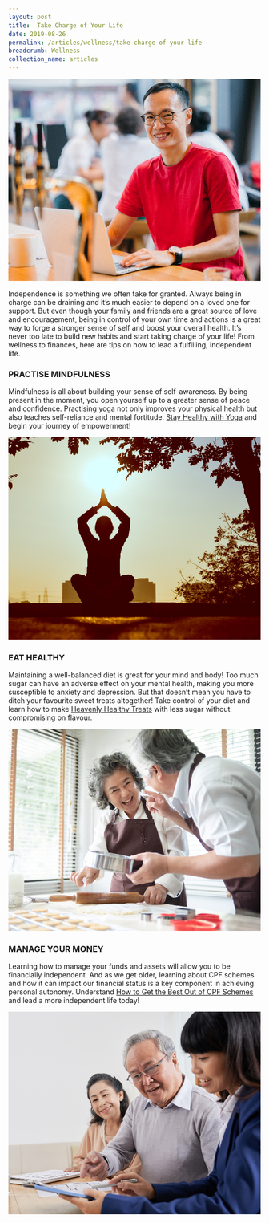 ```yaml
---
layout: post
title:  Take Charge of Your Life
date: 2019-08-26
permalink: /articles/wellness/take-charge-of-your-life
breadcrumb: Wellness
collection_name: articles
---
```

![Take Charge of Your Life](/images/content-articles/wellness/take-charge-of-your-life-img1.jpg)

Independence is something we often take for granted. Always being in charge can be draining and it’s much easier to depend on a loved one for support. But even though your family and friends are a great source of love and encouragement, being in control of your own time and actions is a great way to forge a stronger sense of self and boost your overall health. It’s never too late to build new habits and start taking charge of your life! From wellness to finances, here are tips on how to lead a fulfilling, independent life.

### PRACTISE MINDFULNESS
Mindfulness is all about building your sense of self-awareness. By being present in the moment, you open yourself up to a greater sense of peace and confidence. Practising yoga not only improves your physical health but also teaches self-reliance and mental fortitude. [Stay Healthy with Yoga](../../course-directory/health-and-wellness/#stay-healthy-with-yoga) and begin your journey of empowerment!

![Take Charge of Your Life](/images/content-articles/wellness/take-charge-of-your-life-img2.jpg)

### EAT HEALTHY
Maintaining a well-balanced diet is great for your mind and body! Too much sugar can have an adverse effect on your mental health, making you more susceptible to anxiety and depression. But that doesn’t mean you have to ditch your favourite sweet treats altogether! Take control of your diet and learn how to make [Heavenly Healthy Treats](../../course-directory/lifestyle-and-leisure/#healthy-heavenly-treats) with less sugar without compromising on flavour.

![Take Charge of Your Life](/images/content-articles/wellness/take-charge-of-your-life-img3.jpg)

### MANAGE YOUR MONEY
Learning how to manage your funds and assets will allow you to be financially independent. And as we get older, learning about CPF schemes and how it can impact our financial status is a key component in achieving personal autonomy. Understand [How to Get the Best Out of CPF Schemes](../../course-directory/financial-literacy/#how-to-get-the-best-out-of-cpf-schemes) and lead a more independent life today!

![Take Charge of Your Life](/images/content-articles/wellness/take-charge-of-your-life-img4.jpg)
